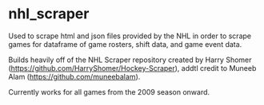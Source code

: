 # nhl_scraper
Used to scrape html and json files provided by the NHL in order to scrape games for dataframe of game rosters, shift data, and game event data. 

Builds heavily off of the NHL Scraper repository created by Harry Shomer (https://github.com/HarryShomer/Hockey-Scraper), addtl credit to Muneeb Alam (https://github.com/muneebalam). 

Currently works for all games from the 2009 season onward. 
